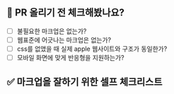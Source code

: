 ## 📝 PR 올리기 전 체크해봤나요?
- [ ] 불필요한 마크업은 없는가?
- [ ] 웹표준에 어긋나는 마크업은 없는가?
- [ ] css를 없앴을 때 실제 apple 웹사이트와 구조가 동일한가?
- [ ] 모바일 화면에 맞게 반응형을 지원하는가?

## ✅ 마크업을 잘하기 위한 셀프 체크리스트
